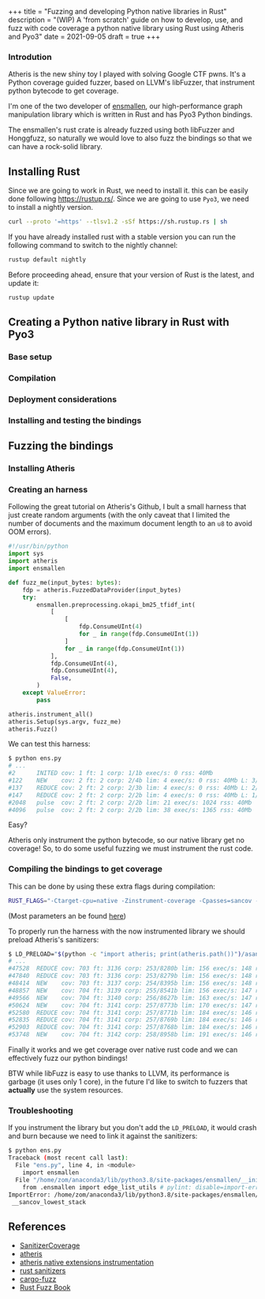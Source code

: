 +++
title = "Fuzzing and developing Python native libraries in Rust"
description = "(WIP) A 'from scratch' guide on how to develop, use, and fuzz with code coverage a python native library using Rust using Atheris and Pyo3"
date = 2021-09-05
draft = true
+++

### Introdution
Atheris is the new shiny toy I played with solving Google CTF pwns.
It's a Python coverage guided fuzzer, based on LLVM's libFuzzer, that instrument
python bytecode to get coverage. 

I'm one of the two developer of [ensmallen](https://github.com/AnacletoLAB/ensmallen), our high-performance graph manipulation library which is written in Rust and has Pyo3 Python bindings.

The ensmallen's rust crate is already fuzzed using both libFuzzer and Honggfuzz, so
naturally we would love to also fuzz the bindings so that we can have a rock-solid
library.

## Installing Rust
Since we are going to work in Rust, we need to install it. this can be easily done following <https://rustup.rs/>.
Since we are going to use `Pyo3`, we need to install a nightly version.
```bash
curl --proto '=https' --tlsv1.2 -sSf https://sh.rustup.rs | sh
```

If you have already installed rust with a stable version you can run the following command to switch to the nightly channel:
```bash
rustup default nightly
```

Before proceeding ahead, ensure that your version of Rust is the latest, and update it:
```bash
rustup update
```

## Creating a Python native library in Rust with Pyo3

### Base setup

### Compilation

### Deployment considerations

### Installing and testing the bindings

## Fuzzing the bindings

### Installing Atheris

### Creating an harness
Following the great tutorial on Atheris's Github, I bult a small harness that
just create random arguments (with the only caveat that I limited the number of documents and the maximum document length to an `u8` to avoid OOM errors).

```python
#!/usr/bin/python
import sys
import atheris
import ensmallen  

def fuzz_me(input_bytes: bytes):
    fdp = atheris.FuzzedDataProvider(input_bytes)
    try:
        ensmallen.preprocessing.okapi_bm25_tfidf_int(
            [   
                [
                    fdp.ConsumeUInt(4)
                    for _ in range(fdp.ConsumeUInt(1))
                ]
                for _ in range(fdp.ConsumeUInt(1))
            ],
            fdp.ConsumeUInt(4),
            fdp.ConsumeUInt(4),
            False,
        )
    except ValueError:
        pass

atheris.instrument_all()
atheris.Setup(sys.argv, fuzz_me)
atheris.Fuzz()
```

We can test this harness:
```bash
$ python ens.py
# ...
#2      INITED cov: 1 ft: 1 corp: 1/1b exec/s: 0 rss: 40Mb
#122    NEW    cov: 2 ft: 2 corp: 2/4b lim: 4 exec/s: 0 rss: 40Mb L: 3/3 MS: 5 CrossOver-CrossOver-ChangeBit-ChangeBit-CMP- DE: "\x00\x00"-
#137    REDUCE cov: 2 ft: 2 corp: 2/3b lim: 4 exec/s: 0 rss: 40Mb L: 2/2 MS: 5 ChangeBit-ChangeBit-ChangeBinInt-EraseBytes-PersAutoDict- DE: "\x00\x00"-
#147    REDUCE cov: 2 ft: 2 corp: 2/2b lim: 4 exec/s: 0 rss: 40Mb L: 1/1 MS: 5 InsertByte-EraseBytes-EraseBytes-ChangeBit-CrossOver-
#2048   pulse  cov: 2 ft: 2 corp: 2/2b lim: 21 exec/s: 1024 rss: 40Mb
#4096   pulse  cov: 2 ft: 2 corp: 2/2b lim: 38 exec/s: 1365 rss: 40Mb
```
Easy? 

Atheris only instrument the python bytecode, so our native library get no coverage!
So, to do some useful fuzzing we must instrument the rust code.

### Compiling the bindings to get coverage

This can be done by using these extra flags during compilation:
```bash
RUST_FLAGS="-Ctarget-cpu=native -Zinstrument-coverage -Cpasses=sancov -Cllvm-args=-sanitizer-coverage-level=4  -Cllvm-args=-sanitizer-coverage-trace-compares  -Cllvm-args=-sanitizer-coverage-inline-8bit-counters  -Cllvm-args=-sanitizer-coverage-pc-table -Cllvm-args=-sanitizer-coverage-stack-depth --verbose -Zsanitizer=address" maturin develop --release
```
(Most parameters an be found [here](https://clang.llvm.org/docs/SanitizerCoverage.html))

To properly run the harness with the now instrumented library we should preload Atheris's sanitizers:
```bash
$ LD_PRELOAD="$(python -c "import atheris; print(atheris.path())")/asan_with_fuzzer.so" python ens.py
# ...
#47528  REDUCE cov: 703 ft: 3136 corp: 253/8280b lim: 156 exec/s: 148 rss: 1168Mb L: 39/144 MS: 3 CrossOver-ChangeBit-EraseBytes-
#47840  REDUCE cov: 703 ft: 3136 corp: 253/8279b lim: 156 exec/s: 148 rss: 1168Mb L: 114/144 MS: 2 EraseBytes-ChangeBinInt-
#48414  NEW    cov: 703 ft: 3137 corp: 254/8395b lim: 156 exec/s: 148 rss: 1168Mb L: 116/144 MS: 4 ChangeBinInt-ShuffleBytes-ChangeBinInt-CopyPart-
#48857  NEW    cov: 704 ft: 3139 corp: 255/8541b lim: 156 exec/s: 147 rss: 1168Mb L: 146/146 MS: 3 InsertByte-CopyPart-InsertRepeatedBytes-
#49566  NEW    cov: 704 ft: 3140 corp: 256/8627b lim: 163 exec/s: 147 rss: 1168Mb L: 86/146 MS: 4 ChangeByte-PersAutoDict-CrossOver-CrossOver- DE: "\x08\x00"-
#50624  NEW    cov: 704 ft: 3141 corp: 257/8773b lim: 170 exec/s: 147 rss: 1168Mb L: 146/146 MS: 3 ChangeBinInt-CrossOver-PersAutoDict- DE: "\x0f\x00"-
#52580  REDUCE cov: 704 ft: 3141 corp: 257/8771b lim: 184 exec/s: 146 rss: 1168Mb L: 123/146 MS: 1 EraseBytes-
#52835  REDUCE cov: 704 ft: 3141 corp: 257/8769b lim: 184 exec/s: 146 rss: 1168Mb L: 55/146 MS: 5 ChangeByte-InsertByte-EraseBytes-CopyPart-ChangeBinInt-
#52903  REDUCE cov: 704 ft: 3141 corp: 257/8768b lim: 184 exec/s: 146 rss: 1168Mb L: 108/146 MS: 3 EraseBytes-ShuffleBytes-InsertByte-
#53748  NEW    cov: 704 ft: 3142 corp: 258/8958b lim: 191 exec/s: 146 rss: 1168Mb L: 190/190 MS: 5 CopyPart-ShuffleBytes-InsertRepeatedBytes-ShuffleBytes-CopyPart-
```

Finally it works and we get coverage over native rust code and we can effectively fuzz
our python bindings!

BTW while libFuzz is easy to use thanks to LLVM, its performance is garbage (it uses only 1 core), in the future I'd like to switch to fuzzers that **actually** use the system resources.

### Troubleshooting
If you instrument the library but you don't add the `LD_PRELOAD`, it would crash and burn because we need to link it against the sanitizers:
```bash
$ python ens.py            
Traceback (most recent call last):
  File "ens.py", line 4, in <module>
    import ensmallen
  File "/home/zom/anaconda3/lib/python3.8/site-packages/ensmallen/__init__.py", line 2, in <module>
    from .ensmallen import edge_list_utils # pylint: disable=import-error
ImportError: /home/zom/anaconda3/lib/python3.8/site-packages/ensmallen/ensmallen.cpython-38-x86_64-linux-gnu.so: undefined symbol:
 __sancov_lowest_stack
```

## References
- [SanitizerCoverage](https://clang.llvm.org/docs/SanitizerCoverage.html)
- [atheris](https://github.com/google/atheris)
- [atheris native extensions instrumentation](https://github.com/google/atheris/blob/master/native_extension_fuzzing.md)
- [rust sanitizers](https://doc.rust-lang.org/beta/unstable-book/compiler-flags/sanitizer.html)
- [cargo-fuzz](https://github.com/rust-fuzz/cargo-fuzz)
- [Rust Fuzz Book](https://rust-fuzz.github.io/book/cargo-fuzz.html)
